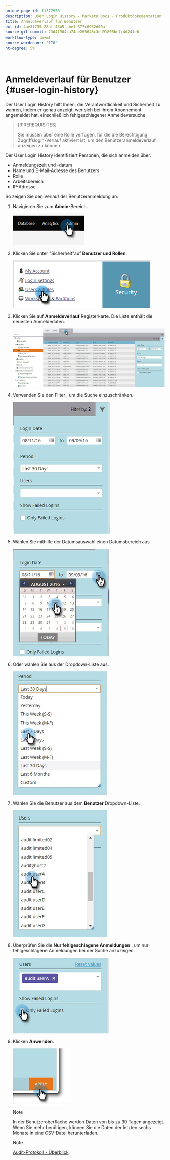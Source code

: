 ```yaml
---
unique-page-id: 11377958
description: User Login History - Marketo Docs - Produktdokumentation
title: Anmeldeverlauf für Benutzer
exl-id: 4ae3f755-28af-48b5-abe1-377c6952d00a
source-git-commit: 73d41904ca74ae265648c3ed91805be7c4d24fe0
workflow-type: tm+mt
source-wordcount: '178'
ht-degree: 5%

---
```


# Anmeldeverlauf für Benutzer {#user-login-history}

Der User Login History hilft Ihnen, die Verantwortlichkeit und Sicherheit zu wahren, indem er genau anzeigt, wer sich bei Ihrem Abonnement angemeldet hat, einschließlich fehlgeschlagener Anmeldeversuche.

>[!PREREQUISITES]
>
>Sie müssen über eine Rolle verfügen, für die die Berechtigung Zugriffslogin-Verlauf aktiviert ist, um den Benutzeranmeldeverlauf anzeigen zu können.

Der User Login History identifiziert Personen, die sich anmelden über:

* Anmeldungszeit und -datum
* Name und E-Mail-Adresse des Benutzers
* Rolle
* Arbeitsbereich
* IP-Adresse

So zeigen Sie den Verlauf der Benutzeranmeldung an:

1. Navigieren Sie zum **Admin**-Bereich.

   ![](assets/user-login-history-1.png)

1. Klicken Sie unter &quot;Sicherheit&quot;auf **Benutzer und Rollen**.

   ![](assets/user-login-history-2.png)

1. Klicken Sie auf **Anmeldeverlauf** Registerkarte. Die Liste enthält die neuesten Anmeldedaten.

   ![](assets/user-login-history-3.png)

1. Verwenden Sie den Filter , um die Suche einzuschränken.

   ![](assets/user-login-history-4.png)

1. Wählen Sie mithilfe der Datumsauswahl einen Datumsbereich aus.

   ![](assets/user-login-history-5.png)

1. Oder wählen Sie aus der Dropdown-Liste aus.

   ![](assets/user-login-history-6.png)

1. Wählen Sie die Benutzer aus dem **Benutzer** Dropdown-Liste.

   ![](assets/user-login-history-7.png)

1. Überprüfen Sie die **Nur fehlgeschlagene Anmeldungen** , um nur fehlgeschlagene Anmeldungen bei der Suche anzuzeigen.

   ![](assets/user-login-history-8.png)

1. Klicken **Anwenden**.

   ![](assets/user-login-history-9.png)

   >[!NOTE]
   >
   >In der Benutzeroberfläche werden Daten von bis zu 30 Tagen angezeigt. Wenn Sie mehr benötigen, können Sie die Daten der letzten sechs Monate in eine CSV-Datei herunterladen.

   >[!NOTE]
   >
   >[Audit-Protokoll - Überblick](/help/marketo/product-docs/administration/audit-trail/audit-trail-overview.md)
